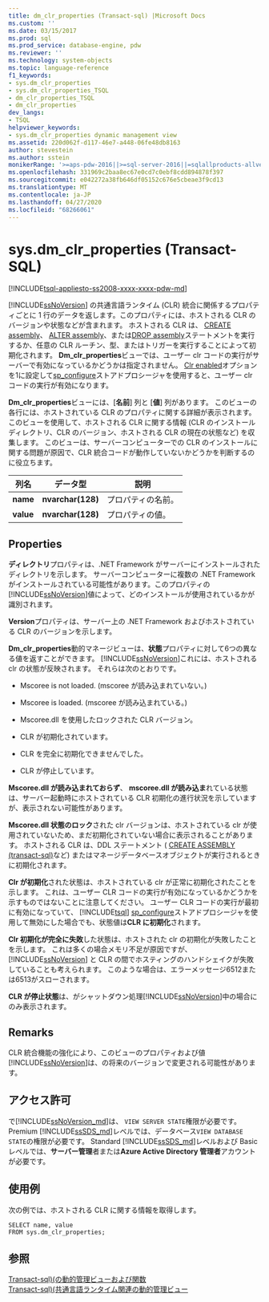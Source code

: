 ```yaml
---
title: dm_clr_properties (Transact-sql) |Microsoft Docs
ms.custom: ''
ms.date: 03/15/2017
ms.prod: sql
ms.prod_service: database-engine, pdw
ms.reviewer: ''
ms.technology: system-objects
ms.topic: language-reference
f1_keywords:
- sys.dm_clr_properties
- sys.dm_clr_properties_TSQL
- dm_clr_properties_TSQL
- dm_clr_properties
dev_langs:
- TSQL
helpviewer_keywords:
- sys.dm_clr_properties dynamic management view
ms.assetid: 220d062f-d117-46e7-a448-06fe48db8163
author: stevestein
ms.author: sstein
monikerRange: '>=aps-pdw-2016||>=sql-server-2016||=sqlallproducts-allversions||>=sql-server-linux-2017||=azuresqldb-mi-current'
ms.openlocfilehash: 331969c2baa8ec67e0cd7c0ebf8cdd894878f397
ms.sourcegitcommit: e042272a38fb646df05152c676e5cbeae3f9cd13
ms.translationtype: MT
ms.contentlocale: ja-JP
ms.lasthandoff: 04/27/2020
ms.locfileid: "68266061"
---
```

# <a name="sysdm_clr_properties-transact-sql"></a>sys.dm_clr_properties (Transact-SQL)
[!INCLUDE[tsql-appliesto-ss2008-xxxx-xxxx-pdw-md](../../includes/tsql-appliesto-ss2008-xxxx-xxxx-pdw-md.md)]

  [!INCLUDE[ssNoVersion](../../includes/ssnoversion-md.md)] の共通言語ランタイム (CLR) 統合に関係するプロパティごとに 1 行のデータを返します。このプロパティには、ホストされる CLR のバージョンや状態などが含まれます。 ホストされる CLR は、 [CREATE assembly](../../t-sql/statements/create-assembly-transact-sql.md)、 [ALTER assembly](../../t-sql/statements/alter-assembly-transact-sql.md)、または[DROP assembly](../../t-sql/statements/drop-assembly-transact-sql.md)ステートメントを実行するか、任意の CLR ルーチン、型、またはトリガーを実行することによって初期化されます。 **Dm_clr_properties**ビューでは、ユーザー clr コードの実行がサーバーで有効になっているかどうかは指定されません。 [Clr enabled](../../database-engine/configure-windows/clr-enabled-server-configuration-option.md)オプションを1に設定して[sp_configure](../../relational-databases/system-stored-procedures/sp-configure-transact-sql.md)ストアドプロシージャを使用すると、ユーザー clr コードの実行が有効になります。  
  
 **Dm_clr_properties**ビューには、[**名前**] 列と [**値**] 列があります。 このビューの各行には、ホストされている CLR のプロパティに関する詳細が表示されます。 このビューを使用して、ホストされる CLR に関する情報 (CLR のインストール ディレクトリ、CLR のバージョン、ホストされる CLR の現在の状態など) を収集します。 このビューは、サーバーコンピューターでの CLR のインストールに関する問題が原因で、CLR 統合コードが動作していないかどうかを判断するのに役立ちます。  
  
|列名|データ型|説明|  
|-----------------|---------------|-----------------|  
|**name**|**nvarchar(128)**|プロパティの名前。|  
|**value**|**nvarchar(128)**|プロパティの値。|  
  
## <a name="properties"></a>Properties  
 **ディレクトリ**プロパティは、.NET Framework がサーバーにインストールされたディレクトリを示します。 サーバーコンピューターに複数の .NET Framework がインストールされている可能性があります。このプロパティの[!INCLUDE[ssNoVersion](../../includes/ssnoversion-md.md)]値によって、どのインストールが使用されているかが識別されます。  
  
 **Version**プロパティは、サーバー上の .NET Framework およびホストされている CLR のバージョンを示します。  
  
 **Dm_clr_properties**動的マネージビューは、**状態**プロパティに対して6つの異なる値を返すことができます。 [!INCLUDE[ssNoVersion](../../includes/ssnoversion-md.md)]これには、ホストされる clr の状態が反映されます。 それらは次のとおりです。  
  
-   Mscoree is not loaded. (mscoree が読み込まれていない。)  
  
-   Mscoree is loaded. (mscoree が読み込まれている。)  
  
-   Mscoree.dll を使用したロックされた CLR バージョン。  
  
-   CLR が初期化されています。  
  
-   CLR を完全に初期化できませんでした。  
  
-   CLR が停止しています。  
  
 **Mscoree.dll が読み込まれておらず**、 **mscoree.dll が読み込ま**れている状態は、サーバー起動時にホストされている CLR 初期化の進行状況を示していますが、表示されない可能性があります。  
  
 **Mscoree.dll 状態のロック**された clr バージョンは、ホストされている clr が使用されていないため、まだ初期化されていない場合に表示されることがあります。 ホストされる CLR は、DDL ステートメント ( [CREATE ASSEMBLY &#40;transact-sql&#41;](../../t-sql/statements/create-assembly-transact-sql.md)など) またはマネージデータベースオブジェクトが実行されるときに初期化されます。  
  
 **Clr が初期化**された状態は、ホストされている clr が正常に初期化されたことを示します。 これは、ユーザー CLR コードの実行が有効になっているかどうかを示すものではないことに注意してください。 ユーザー CLR コードの実行が最初に有効になっていて、 [!INCLUDE[tsql](../../includes/tsql-md.md)] [sp_configure](../../relational-databases/system-stored-procedures/sp-configure-transact-sql.md)ストアドプロシージャを使用して無効にした場合でも、状態値は**CLR に初期化**されます。  
  
 **Clr 初期化が完全に失敗**した状態は、ホストされた clr の初期化が失敗したことを示します。 これは多くの場合メモリ不足が原因ですが、[!INCLUDE[ssNoVersion](../../includes/ssnoversion-md.md)] と CLR の間でホスティングのハンドシェイクが失敗していることも考えられます。 このような場合は、エラーメッセージ6512または6513がスローされます。  
  
 **CLR が停止状態**は、がシャットダウン処理[!INCLUDE[ssNoVersion](../../includes/ssnoversion-md.md)]中の場合にのみ表示されます。  
  
## <a name="remarks"></a>Remarks  
 CLR 統合機能の強化により、このビューのプロパティおよび値[!INCLUDE[ssNoVersion](../../includes/ssnoversion-md.md)]は、の将来のバージョンで変更される可能性があります。  
  
## <a name="permissions"></a>アクセス許可  
  
で[!INCLUDE[ssNoVersion_md](../../includes/ssnoversion-md.md)]は、 `VIEW SERVER STATE`権限が必要です。   
Premium [!INCLUDE[ssSDS_md](../../includes/sssds-md.md)]レベルでは、データベース`VIEW DATABASE STATE`の権限が必要です。 Standard [!INCLUDE[ssSDS_md](../../includes/sssds-md.md)]レベルおよび Basic レベルでは、**サーバー管理**者または**Azure Active Directory 管理者**アカウントが必要です。   

## <a name="examples"></a>使用例  
 次の例では、ホストされる CLR に関する情報を取得します。  
  
```  
SELECT name, value   
FROM sys.dm_clr_properties;  
```  
  
## <a name="see-also"></a>参照  
 [Transact-sql&#41;&#40;の動的管理ビューおよび関数](~/relational-databases/system-dynamic-management-views/system-dynamic-management-views.md)   
 [Transact-sql&#41;&#40;共通言語ランタイム関連の動的管理ビュー](../../relational-databases/system-dynamic-management-views/common-language-runtime-related-dynamic-management-views-transact-sql.md)  
  
  
